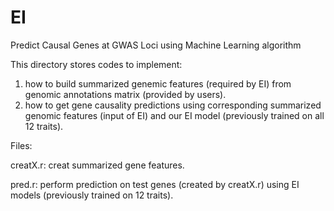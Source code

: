 # EI
Predict Causal Genes at GWAS Loci using Machine Learning algorithm

This directory stores codes to implement:
1. how to build summarized genemic features (required by EI) from genomic annotations matrix (provided by users).
3. how to get gene causality predictions using corresponding summarized genomic features (input of EI) and our EI model (previously trained on all 12 traits).


Files:

creatX.r: creat summarized gene features.

pred.r: perform prediction on test genes (created by creatX.r) using EI models (previously trained on 12 traits).

